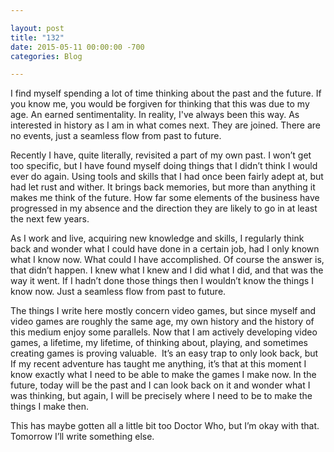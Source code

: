 ```yaml
---

layout: post  
title: "132"  
date: 2015-05-11 00:00:00 -700  
categories: Blog

---
```


I find myself spending a lot of time thinking about the past and the future. If you know me, you would be forgiven for thinking that this was due to my age. An earned sentimentality. In reality, I've always been this way. As interested in history as I am in what comes next. They are joined. There are no events, just a seamless flow from past to future.  
  
Recently I have, quite literally, revisited a part of my own past. I won’t get too specific, but I have found myself doing things that I didn’t think I would ever do again. Using tools and skills that I had once been fairly adept at, but had let rust and wither. It brings back memories, but more than anything it makes me think of the future. How far some elements of the business have progressed in my absence and the direction they are likely to go in at least the next few years.   
  
As I work and live, acquiring new knowledge and skills, I regularly think back and wonder what I could have done in a certain job, had I only known what I know now. What could I have accomplished. Of course the answer is, that didn’t happen. I knew what I knew and I did what I did, and that was the way it went. If I hadn’t done those things then I wouldn’t know the things I know now. Just a seamless flow from past to future.  
  
The things I write here mostly concern video games, but since myself and video games are roughly the same age, my own history and the history of this medium enjoy some parallels. Now that I am actively developing video games, a lifetime, my lifetime, of thinking about, playing, and sometimes creating games is proving valuable.  It’s an easy trap to only look back, but If my recent adventure has taught me anything, it’s that at this moment I know exactly what I need to be able to make the games I make now. In the future, today will be the past and I can look back on it and wonder what I was thinking, but again, I will be precisely where I need to be to make the things I make then.  
  
This has maybe gotten all a little bit too Doctor Who, but I’m okay with that. Tomorrow I’ll write something else.   
 

